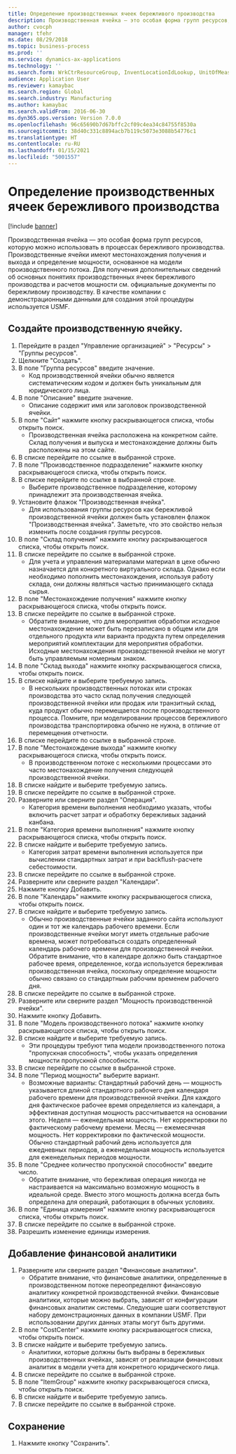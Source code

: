 ```yaml
---
title: Определение производственных ячеек бережливого производства
description: Производственная ячейка — это особая форма групп ресурсов, которую можно использовать в процессах бережливого производства.
author: cvocph
manager: tfehr
ms.date: 08/29/2018
ms.topic: business-process
ms.prod: ''
ms.service: dynamics-ax-applications
ms.technology: ''
ms.search.form: WrkCtrResourceGroup, InventLocationIdLookup, UnitOfMeasureLookup, DimensionLookup
audience: Application User
ms.reviewer: kamaybac
ms.search.region: Global
ms.search.industry: Manufacturing
ms.author: kamaybac
ms.search.validFrom: 2016-06-30
ms.dyn365.ops.version: Version 7.0.0
ms.openlocfilehash: 96c65690b7d67bffc2cf09c4ea34c84755f8530a
ms.sourcegitcommit: 38d40c331c8894acb7b119c5073e3088b54776c1
ms.translationtype: HT
ms.contentlocale: ru-RU
ms.lasthandoff: 01/15/2021
ms.locfileid: "5001557"
---
```

# <a name="define-lean-manufacturing-work-cells"></a>Определение производственных ячеек бережливого производства

[!include [banner](../../includes/banner.md)]

Производственная ячейка — это особая форма групп ресурсов, которую можно использовать в процессах бережливого производства. Производственные ячейки имеют местонахождения получения и выхода и определение мощности, основанное на модели производственного потока. Для получения дополнительных сведений об основных понятиях производственных ячеек бережливого производства и расчетов мощности см. официальные документы по бережливому производству. В качестве компании с демонстрационными данными для создания этой процедуры используется USMF.


## <a name="create-a-work-cell"></a>Создайте производственную ячейку. 
1. Перейдите в раздел "Управление организацией" > "Ресурсы" > "Группы ресурсов".
2. Щелкните "Создать".
3. В поле "Группа ресурсов" введите значение.
    * Код производственной ячейки обычно является систематическим кодом и должен быть уникальным для юридического лица.  
4. В поле "Описание" введите значение.
    * Описание содержит имя или заголовок производственной ячейки.  
5. В поле "Сайт" нажмите кнопку раскрывающегося списка, чтобы открыть поиск.
    * Производственная ячейка расположена на конкретном сайте. Склад получения и выпуска и местонахождение должны быть расположены на этом сайте.  
6. В списке перейдите по ссылке в выбранной строке.
7. В поле "Производственное подразделение" нажмите кнопку раскрывающегося списка, чтобы открыть поиск.
8. В списке перейдите по ссылке в выбранной строке.
    * Выберите производственное подразделение, которому принадлежит эта производственная ячейка.  
9. Установите флажок "Производственная ячейка".
    * Для использования группы ресурсов как бережливой производственной ячейки должен быть установлен флажок "Производственная ячейка".  Заметьте, что это свойство нельзя изменить после создания группы ресурсов.  
10. В поле "Склад получения" нажмите кнопку раскрывающегося списка, чтобы открыть поиск.
11. В списке перейдите по ссылке в выбранной строке.
    * Для учета и управления материалами материал в цехе обычно назначается для конкретного виртуального склада. Однако если необходимо пополнить местонахождения, используя работу склада, они должны являться частью принимающего склада сырья.  
12. В поле "Местонахождение получения" нажмите кнопку раскрывающегося списка, чтобы открыть поиск.
13. В списке перейдите по ссылке в выбранной строке.
    * Обратите внимание, что для мероприятия обработки исходное местонахождение может быть перезаписано в общем или для отдельного продукта или варианта продукта путем определения мероприятий комплектации для мероприятия обработки. Исходные местонахождения производственной ячейки не могут быть управляемым номерным знаком.  
14. В поле "Склад выхода" нажмите кнопку раскрывающегося списка, чтобы открыть поиск.
15. В списке найдите и выберите требуемую запись.
    * В нескольких производственных потоках или строках производства это часто склад получения следующей производственной ячейки или продаж или транзитный склад, куда продукт обычно перемещается после производственного процесса. Помните, при моделировании процессов бережливого производства транспортировка обычно не нужна, в отличие от перемещения отчетности.  
16. В списке перейдите по ссылке в выбранной строке.
17. В поле "Местонахождение выхода" нажмите кнопку раскрывающегося списка, чтобы открыть поиск.
    * В производственном потоке с несколькими процессами это часто местонахождение получения следующей производственной ячейки.  
18. В списке найдите и выберите требуемую запись.
19. В списке перейдите по ссылке в выбранной строке.
20. Разверните или сверните раздел "Операция".
    * Категория времени выполнения необходимо указать, чтобы включить расчет затрат и обработку бережливых заданий канбана.  
21. В поле "Категория времени выполнения" нажмите кнопку раскрывающегося списка, чтобы открыть поиск.
22. В списке найдите и выберите требуемую запись.
    * Категория затрат времени выполнения используется при вычислении стандартных затрат и при backflush-расчете себестоимости.  
23. В списке перейдите по ссылке в выбранной строке.
24. Разверните или сверните раздел "Календари".
25. Нажмите кнопку Добавить.
26. В поле "Календарь" нажмите кнопку раскрывающегося списка, чтобы открыть поиск.
27. В списке найдите и выберите требуемую запись.
    * Обычно производственные ячейки заданного сайта используют один и тот же календарь рабочего времени. Если производственные ячейки могут иметь отдельные рабочие времена, может потребоваться создать определенный календарь рабочего времени для производственной ячейки. Обратите внимание, что в календаре должно быть стандартное рабочее время, определенное, когда используется бережливая производственная ячейка, поскольку определение мощности обычно связано со стандартным рабочим временем рабочего дня.  
28. В списке перейдите по ссылке в выбранной строке.
29. Разверните или сверните раздел "Мощность производственной ячейки".
30. Нажмите кнопку Добавить.
31. В поле "Модель производственного потока" нажмите кнопку раскрывающегося списка, чтобы открыть поиск.
32. В списке найдите и выберите требуемую запись.
    * Эти процедуры требуют типа модели производственного потока "пропускная способность", чтобы указать определения мощности пропускной способности.  
33. В списке перейдите по ссылке в выбранной строке.
34. В поле "Период мощности" выберите вариант.
    * Возможные варианты:   Стандартный рабочий день — мощность указывается длиной стандартного рабочего дня календаря рабочего времени для производственной ячейки. Для каждого дня фактическое рабочее время определяется из календаря, а эффективная доступная мощность рассчитывается на основании этого.   Неделя — еженедельная мощность. Нет корректировки по фактическому рабочему времени.   Месяц — ежемесячная мощность. Нет корректировки по фактической мощности.   Обычно стандартный рабочий день используется для ежедневных периодов, а еженедельная мощность используется для еженедельных периодов мощности.  
35. В поле "Среднее количество пропускной способности" введите число.
    * Обратите внимание, что бережливая операция никогда не настраивается на максимально возможную мощность в идеальной среде. Вместо этого мощность должна всегда быть определена для операций, работающих в обычных условиях.  
36. В поле "Единица измерения" нажмите кнопку раскрывающегося списка, чтобы открыть поиск.
37. В списке перейдите по ссылке в выбранной строке.
38. Разрешить изменение единицы измерения.

## <a name="add-a-financial-dimension"></a>Добавление финансовой аналитики
1. Разверните или сверните раздел "Финансовые аналитики".
    * Обратите внимание, что финансовые аналитики, определенные в производственном потоке переопределяют финансовую аналитику конкретной производственной ячейки.    Финансовые аналитики, которые можно выбрать, зависят от конфигурации финансовых аналитик системы. Следующие шаги соответствуют набору демонстрационных данных в компании USMF. При использовании других данных этапы могут быть другими.  
2. В поле "CostCenter" нажмите кнопку раскрывающегося списка, чтобы открыть поиск.
3. В списке найдите и выберите требуемую запись.
    * Аналитики, которые должны быть выбраны в бережливых производственных ячейках, зависят от реализации финансовых аналитик в модели учета для конкретного юридического лица.  
4. В списке перейдите по ссылке в выбранной строке.
5. В поле "ItemGroup" нажмите кнопку раскрывающегося списка, чтобы открыть поиск.
6. В списке найдите и выберите требуемую запись.
7. В списке перейдите по ссылке в выбранной строке.

## <a name="save"></a>Сохранение
1. Нажмите кнопку "Сохранить".

